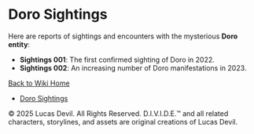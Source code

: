 # Doro Sightings

Here are reports of sightings and encounters with the mysterious **Doro entity**:

- **Sightings 001**: The first confirmed sighting of Doro in 2022.
- **Sightings 002**: An increasing number of Doro manifestations in 2023.

[Back to Wiki Home](index.md)
- [Doro Sightings](/docs/doro_sightings.md)





© 2025 Lucas Devil. All Rights Reserved.
D.I.V.I.D.E.™ and all related characters, storylines, and assets are original creations of Lucas Devil.
